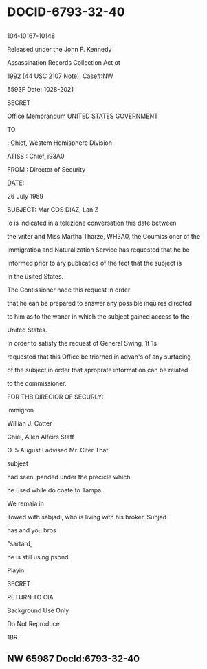 # DOCID-6793-32-40

##
104-10167-10148

Released under the John F. Kennedy

Assassination Records Collection Act ot

1992 (44 USC 2107 Note). Case#:NW

5593F Date: 1028-2021

SECRET

Office Memorandum UNITED STATES GOVERNMENT

TO

: Chief, Westem Hemisphere Division

ATISS : Chief, i93A0

FROM : Director of Security

DATE:

26 July 1959

SUBJECT: Mar COS DIAZ, Lan Z

lo is indicated in a telezione conversation this date between

the vriter and Miss Martha Tharze, WH3A0, the Coumissioner of the

Immigratioa and Naturalization Service has requested that he be

Informed prior to ary publicatica of the fect that the subject is

In the üsited States.

The Contissioner nade this request in order

that he ean be prepared to answer any possible inquires directed

to him as to the waner in which the subject gained access to the

United States.

In order to satisfy the request of General Swing, 1t 1s

requested that this Office be triorned in advan's of any surfacing

of the subject in order that aproprate information can be related

to the commissioner.

FOR THB DIRECIOR OF SECURLY:

immigron

Willian J. Cotter

Chiel, Allen Alfeirs Staff

O. 5 August I advised Mr. Citer That

subjeet

had seen. panded under the precicle which

he used while do coate to Tampa.

We remaia in

Towed with sabjadl, who is living with his broker. Subjad

has and you bros

"sartard,

he is still using psond

Playin

SECRET

RETURN TO CIA

Background Use Only

Do Not Reproduce

1BR

NW 65987 Docld:6793-32-40
---

